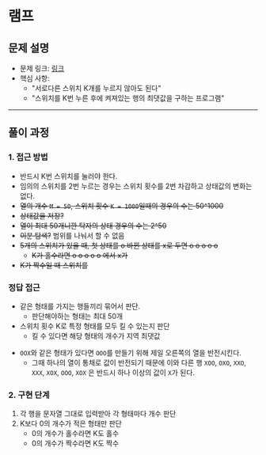# 램프

## 문제 설명
- 문제 링크: [링크](https://www.acmicpc.net/problem/1034)
- 핵심 사항: 
    - "서로다른 스위치 K개를 누르지 않아도 된다"
    - "스위치를 K번 누른 후에 켜져있는 행의 최댓값을 구하는 프로그램"
---

## 풀이 과정

### 1. **접근 방법**
- 반드시 K번 스위치를 눌러야 한다.
- 임의의 스위치를 2번 누르는 경우는 스위치 횟수를 2번 차감하고 상태값의 변화는 없다.
- ~~열의 개수 `M = 50`, 스위치 횟수 `K = 1000`일때의 경우의 수는 50^1000~~
- ~~상태값을 저장?~~
- ~~열이 최대 50개니깐 탁자의 상태 경우의 수는 2^50~~
- ~~이분 탐색?~~ 범위를 나눠서 할 수 없음
- ~~5개의 스위치가 있을 때, 첫 상태를 o 바뀐 상태를 x로 두면 o o o o o~~
    - ~~K가 홀수라면 o o o o o 에서 x가~~ 
- ~~K가 짝수일 때 스위치를~~ 
### 정답 접근
- 같은 형태를 가지는 행들끼리 묶어서 판단.
  - 판단해야하는 형태는 최대 50개
- 스위치 횟수 K로 특정 형태를 모두 킬 수 있는지 판단
  - 킬 수 있다면 해당 형태의 개수가 지역 최댓값
* `OOX`와 같은 형태가 있다면 `OOO`를 만들기 위해 제일 오른쪽의 열을 반전시킨다.
  * 그때 하나의 열이 통채로 값이 반전되기 때문에 이와 다른 행 `XOO`, `OXO`, `XXO`, `XXX`, `XOX`, `OOO`, `XOX` 은 반드시 하나 이상의 값이 `X`가 된다.

### 2. **구현 단계**
1. 각 행을 문자열 그대로 입력받아 각 형태마다 개수 판단
2. K보다 0의 개수가 적은 형태만 판단
   * 0의 개수가 홀수라면 K도 홀수
   * 0의 개수가 짝수라면 K도 짝수